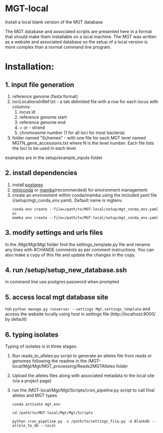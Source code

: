 # MGT-local
Install a local blank version of the MGT database

The MGT database and associated scripts are presented here in a format that should make them installable on a local machine. 
The MGT was written as a website and associated database so the setup of a local version is more complex than a normal command line program.

# Installation:
## 1. input file generation
1. reference genome (fasta format)
2. lociLocationsInRef.txt - a tab delimited file with a row for each locus with columns:
   1. locus id
   2. reference genome start
   3. reference genome end
   4. \+ or - strand
   5. chromosome number (1 for all loci for most bacteria)
3. folder named "Schemes" -  with one file for each MGT level named MGTN_gene_accessions.txt where N is the level number. Each file lists the loci to be used in each level.

examples are in the setup/example_inputs folder

## 2. install dependencies
1. install [postgres](https://www.postgresql.org/download/)
2. [miniconda](https://docs.conda.io/en/latest/miniconda.html) or [mamba](https://mamba.readthedocs.io/en/latest/installation.html)(recommended) for environment management
3. create an environment within conda/mamba using the included yaml file (/setup/mgt_conda_env.yaml). Default name is mgtenv.
    ````
    conda env create --file=/path/to/MGT-local/setup/mgt_conda_env.yaml
    or
    mamba env create --file=/path/to/MGT-local/setup/mgt_conda_env.yaml
    ````

## 3. modify settings and urls files
In the /Mgt/Mgt/Mgt folder find the settings_template.py file and rename any lines with #CHANGE comments as per comment instructions. You can also make a copy of this file and update the changes in the copy. 
## 4. run /setup/setup_new_database.ssh
in command line use postgres password when prompted
## 5. access local mgt database site 
run `python manage.py runserver --settings Mgt.settings_template` and access the website locally using host in settings file (http://localhost:8000/ by default)
## 6. typing isolates
Typing of isolates is in three stages:
1. Run reads_to_alleles.py script to generate an alleles file from reads or genomes following the readme in the /MGT-local/Mgt/Mgt/MGT_processing/Reads2MGTAlleles folder
2. Upload the alleles files along with associated metadata to the local site (via a project page)
3. run the /MGT-local/Mgt/Mgt/Scripts/cron_pipeline.py script to call final alleles and MGT types

   ````
   conda activate mgt_env
   
   cd /path/to/MGT-local/Mgt/Mgt/Scripts
   
   python cron_pipeline.py -s /path/to/settings_file.py -d Blankdb --allele_to_db --local
   ````
